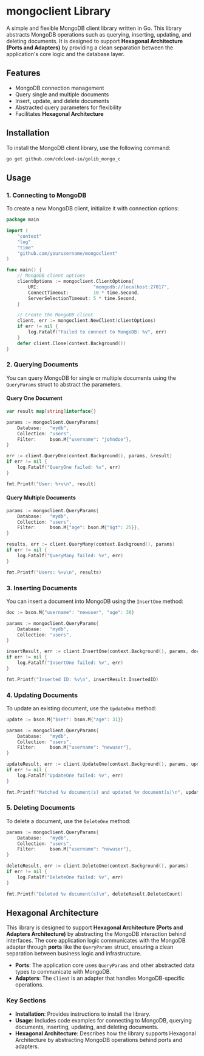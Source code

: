 # mongoclient Library

A simple and flexible MongoDB client library written in Go. This library abstracts MongoDB operations such as querying, inserting, updating, and deleting documents. It is designed to support **Hexagonal Architecture (Ports and Adapters)** by providing a clean separation between the application's core logic and the database layer.

## Features

- MongoDB connection management
- Query single and multiple documents
- Insert, update, and delete documents
- Abstracted query parameters for flexibility
- Facilitates **Hexagonal Architecture**

## Installation

To install the MongoDB client library, use the following command:

```sh
go get github.com/cdcloud-io/golib_mongo_c
```

## Usage

### 1. Connecting to MongoDB

To create a new MongoDB client, initialize it with connection options:

```go
package main

import (
    "context"
    "log"
    "time"
    "github.com/yourusername/mongoclient"
)

func main() {
    // MongoDB client options
    clientOptions := mongoclient.ClientOptions{
        URI:                    "mongodb://localhost:27017",
        ConnectTimeout:         10 * time.Second,
        ServerSelectionTimeout: 5 * time.Second,
    }

    // Create the MongoDB client
    client, err := mongoclient.NewClient(clientOptions)
    if err != nil {
        log.Fatalf("Failed to connect to MongoDB: %v", err)
    }
    defer client.Close(context.Background())
}
```

### 2. Querying Documents

You can query MongoDB for single or multiple documents using the `QueryParams` struct to abstract the parameters.

#### Query One Document

```go
var result map[string]interface{}

params := mongoclient.QueryParams{
    Database:   "mydb",
    Collection: "users",
    Filter:     bson.M{"username": "johndoe"},
}

err := client.QueryOne(context.Background(), params, &result)
if err != nil {
    log.Fatalf("QueryOne failed: %v", err)
}

fmt.Printf("User: %+v\n", result)
```

#### Query Multiple Documents

```go
params := mongoclient.QueryParams{
    Database:   "mydb",
    Collection: "users",
    Filter:     bson.M{"age": bson.M{"$gt": 25}},
}

results, err := client.QueryMany(context.Background(), params)
if err != nil {
    log.Fatalf("QueryMany failed: %v", err)
}

fmt.Printf("Users: %+v\n", results)
```

### 3. Inserting Documents

You can insert a document into MongoDB using the `InsertOne` method:

```go
doc := bson.M{"username": "newuser", "age": 30}

params := mongoclient.QueryParams{
    Database:   "mydb",
    Collection: "users",
}

insertResult, err := client.InsertOne(context.Background(), params, doc)
if err != nil {
    log.Fatalf("InsertOne failed: %v", err)
}

fmt.Printf("Inserted ID: %v\n", insertResult.InsertedID)
```

### 4. Updating Documents

To update an existing document, use the `UpdateOne` method:

```go
update := bson.M{"$set": bson.M{"age": 31}}

params := mongoclient.QueryParams{
    Database:   "mydb",
    Collection: "users",
    Filter:     bson.M{"username": "newuser"},
}

updateResult, err := client.UpdateOne(context.Background(), params, update)
if err != nil {
    log.Fatalf("UpdateOne failed: %v", err)
}

fmt.Printf("Matched %v document(s) and updated %v document(s)\n", updateResult.MatchedCount, updateResult.ModifiedCount)
```

### 5. Deleting Documents

To delete a document, use the `DeleteOne` method:

```go
params := mongoclient.QueryParams{
    Database:   "mydb",
    Collection: "users",
    Filter:     bson.M{"username": "newuser"},
}

deleteResult, err := client.DeleteOne(context.Background(), params)
if err != nil {
    log.Fatalf("DeleteOne failed: %v", err)
}

fmt.Printf("Deleted %v document(s)\n", deleteResult.DeletedCount)
```

## Hexagonal Architecture

This library is designed to support **Hexagonal Architecture (Ports and Adapters Architecture)** by abstracting the MongoDB interaction behind interfaces. The core application logic communicates with the MongoDB adapter through **ports** like the `QueryParams` struct, ensuring a clean separation between business logic and infrastructure.

- **Ports**: The application core uses `QueryParams` and other abstracted data types to communicate with MongoDB.
- **Adapters**: The `Client` is an adapter that handles MongoDB-specific operations.

### Key Sections

- **Installation**: Provides instructions to install the library.
- **Usage**: Includes code examples for connecting to MongoDB, querying documents, inserting, updating, and deleting documents.
- **Hexagonal Architecture**: Describes how the library supports Hexagonal Architecture by abstracting MongoDB operations behind ports and adapters.
